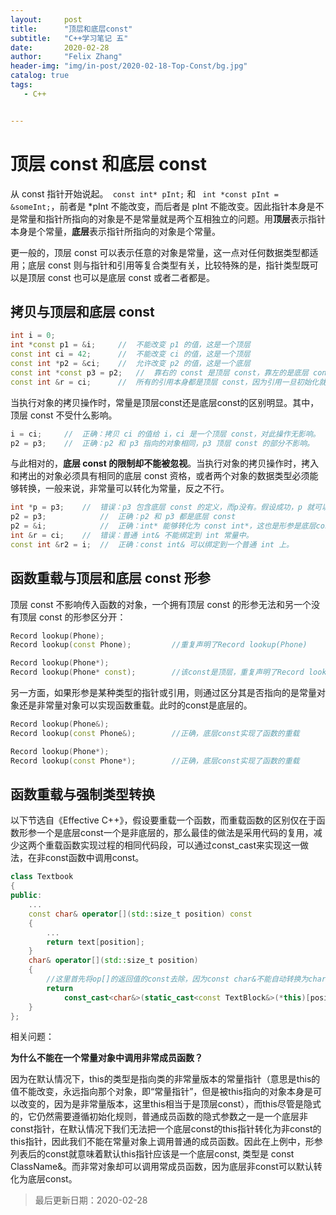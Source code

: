 ```yaml
---
layout:     post
title:      "顶层和底层const"
subtitle:   "C++学习笔记 五"
date:       2020-02-28
author:     "Felix Zhang"
header-img: "img/in-post/2020-02-18-Top-Const/bg.jpg"
catalog: true
tags:
   - C++


---
```


# 顶层 const 和底层 const

从 const 指针开始说起。` const int* pInt;` 和 ` int *const pInt = &someInt;`，前者是 *pInt 不能改变，而后者是 pInt 不能改变。因此指针本身是不是常量和指针所指向的对象是不是常量就是两个互相独立的问题。用**顶层**表示指针本身是个常量，**底层**表示指针所指向的对象是个常量。

更一般的，顶层 const 可以表示任意的对象是常量，这一点对任何数据类型都适用；底层 const 则与指针和引用等复合类型有关，比较特殊的是，指针类型既可以是顶层 const 也可以是底层 const 或者二者都是。

## **拷贝与顶层和底层 const**

~~~C++
int i = 0;
int *const p1 = &i; 	//	不能改变 p1 的值，这是一个顶层
const int ci = 42;		//	不能改变 ci 的值，这是一个顶层
const int *p2 = &ci;	//	允许改变 p2 的值，这是一个底层
const int *const p3 = p2;	//	靠右的 const 是顶层 const，靠左的是底层 const
const int &r = ci;		//	所有的引用本身都是顶层 const，因为引用一旦初始化就不能再改为其他对象的引用，这里用于声明引用的 const 都是底层 const
~~~

当执行对象的拷贝操作时，常量是顶层const还是底层const的区别明显。其中，顶层 const 不受什么影响。

~~~C++
i = ci;		//	正确：拷贝 ci 的值给 i，ci 是一个顶层 const，对此操作无影响。
p2 = p3;	//	正确：p2 和 p3 指向的对象相同，p3 顶层 const 的部分不影响。
~~~

与此相对的，**底层 const 的限制却不能被忽视**。当执行对象的拷贝操作时，拷入和拷出的对象必须具有相同的底层 const 资格，或者两个对象的数据类型必须能够转换，一般来说，非常量可以转化为常量，反之不行。

~~~C++
int *p = p3;	//	错误：p3 包含底层 const 的定义，而p没有。假设成功，p 就可以改变 p3 指向的对象的值。
p2 = p3;			//	正确：p2 和 p3 都是底层 const
p2 = &i;			//	正确：int* 能够转化为 const int*，这也是形参是底层const的函数形参传递外部非 const 指针的基础。
int &r = ci;	// 	错误：普通 int& 不能绑定到 int 常量中。
const int &r2 = i;	//	正确：const int& 可以绑定到一个普通 int 上。
~~~

## **函数重载与顶层和底层 const 形参**

顶层 const 不影响传入函数的对象，一个拥有顶层 const 的形参无法和另一个没有顶层 const 的形参区分开：

~~~C++
Record lookup(Phone);
Record lookup(const Phone);			//重复声明了Record lookup(Phone)

Record lookup(Phone*);
Record lookup(Phone* const);		//该const是顶层，重复声明了Record lookup(Phone* const)
~~~

另一方面，如果形参是某种类型的指针或引用，则通过区分其是否指向的是常量对象还是非常量对象可以实现函数重载。此时的const是底层的。

~~~C++
Record lookup(Phone&);
Record lookup(const Phone&);		//正确，底层const实现了函数的重载

Record lookup(Phone*);
Record lookup(const Phone*);		//正确，底层const实现了函数的重载
~~~

## 函数重载与强制类型转换

以下节选自《Effective C++》，假设要重载一个函数，而重载函数的区别仅在于函数形参一个是底层const一个是非底层的，那么最佳的做法是采用代码的复用，减少这两个重载函数实现过程的相同代码段，可以通过const_cast来实现这一做法，在非const函数中调用const。

~~~C++
class Textbook
{
public:
  	...
  	const char& operator[](std::size_t position) const	 
    {
      	...
        return text[position];
    }
  	char& operator[](std::size_t position)
    {
      	//这里首先将op[]的返回值的const去除，因为const char&不能自动转换为char&，除此之外，由于调用以上const函数的必须是const对象，因此将调用此函数的对象(即*this)强制转化为一个(底层)const对象，再调用const op[]。
      	return
          	const_cast<char&>(static_cast<const TextBlock&>(*this)[position]);
    }
};
~~~

相关问题：

**为什么不能在一个常量对象中调用非常成员函数？**

因为在默认情况下，this的类型是指向类的非常量版本的常量指针（意思是this的值不能改变，永远指向那个对象，即“常量指针”，但是被this指向的对象本身是可以改变的，因为是非常量版本，这里this相当于是顶层const），而this尽管是隐式的，它仍然需要遵循初始化规则，普通成员函数的隐式参数之一是一个底层非const指针，在默认情况下我们无法把一个底层const的this指针转化为非const的this指针，因此我们不能在常量对象上调用普通的成员函数。因此在上例中，形参列表后的const就意味着默认this指针应该是一个底层const, 类型是 const ClassName&。而非常对象却可以调用常成员函数，因为底层非const可以默认转化为底层const。

> 最后更新日期：2020-02-28